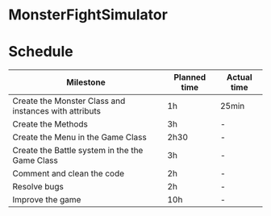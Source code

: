 # MonsterFightSimulator

# Schedule

| Milestone | Planned time | Actual time |
| --- | --- | --- |
| Create the Monster Class and instances with attributs | 1h | 25min |
| Create the Methods | 3h | - |
| Create the Menu in the Game Class | 2h30 | - |
| Create the Battle system in the the Game Class | 3h | - |
| Comment and clean the code | 2h | - |
| Resolve bugs | 2h | - |
| Improve the game | 10h | - |
